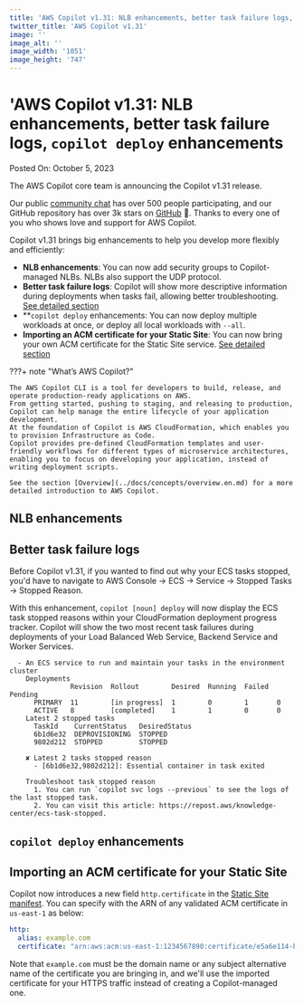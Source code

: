 ```yaml
---
title: 'AWS Copilot v1.31: NLB enhancements, better task failure logs, `copilot deploy` enhancements'
twitter_title: 'AWS Copilot v1.31'
image: ''
image_alt: ''
image_width: '1051'
image_height: '747'
---
```


# 'AWS Copilot v1.31: NLB enhancements, better task failure logs, `copilot deploy` enhancements

Posted On: October 5, 2023

The AWS Copilot core team is announcing the Copilot v1.31 release.

Our public [сommunity сhat](https://app.gitter.im/#/room/#aws_copilot-cli:gitter.im) has over 500 people participating, and our GitHub repository has over 3k stars on [GitHub](http://github.com/aws/copilot-cli/) 🚀.
Thanks to every one of you who shows love and support for AWS Copilot.

Copilot v1.31 brings big enhancements to help you develop more flexibly and efficiently:

- **NLB enhancements**: You can now add security groups to Copilot-managed NLBs. NLBs also support the UDP protocol.
- **Better task failure logs**: Copilot will show more descriptive information during deployments when tasks fail, allowing better troubleshooting. [See detailed section](#better-task-failure-logs)
- **`copilot deploy` enhancements: You can now deploy multiple workloads at once, or deploy all local workloads with `--all`.
- **Importing an ACM certificate for your Static Site**: You can now bring your own ACM certificate for the Static Site service. [See detailed section](#importing-an-acm-certificate-for-your-static-site)

???+ note "What’s AWS Copilot?"

    The AWS Copilot CLI is a tool for developers to build, release, and operate production-ready applications on AWS.
    From getting started, pushing to staging, and releasing to production, Copilot can help manage the entire lifecycle of your application development.
    At the foundation of Copilot is AWS CloudFormation, which enables you to provision Infrastructure as Code.
    Copilot provides pre-defined CloudFormation templates and user-friendly workflows for different types of microservice architectures,
    enabling you to focus on developing your application, instead of writing deployment scripts.

    See the section [Overview](../docs/concepts/overview.en.md) for a more detailed introduction to AWS Copilot.

## NLB enhancements

## Better task failure logs

Before Copilot v1.31, if you wanted to find out why your ECS tasks stopped, you'd have to navigate to AWS Console -> ECS -> Service -> Stopped Tasks -> Stopped Reason.

With this enhancement, `copilot [noun] deploy` will now display the ECS task stopped reasons within your CloudFormation deployment progress tracker. Copilot will show the two most recent task failures during deployments of your Load Balanced Web Service, Backend Service and Worker Services.

```console
  - An ECS service to run and maintain your tasks in the environment cluster
    Deployments                                                                                                              
               Revision  Rollout        Desired  Running  Failed  Pending                                                            
      PRIMARY  11        [in progress]  1        0        1       0                                                                  
      ACTIVE   8         [completed]    1        1        0       0                                                                  
    Latest 2 stopped tasks                                                                                                   
      TaskId    CurrentStatus   DesiredStatus                                                                                        
      6b1d6e32  DEPROVISIONING  STOPPED                                                                                              
      9802d212  STOPPED         STOPPED                                                                                              
                                                                                                                                     
    ✘ Latest 2 tasks stopped reason                                                                                 
      - [6b1d6e32,9802d212]: Essential container in task exited                                                                      
                                                                                                                                     
    Troubleshoot task stopped reason                                                                                         
      1. You can run `copilot svc logs --previous` to see the logs of the last stopped task.                                
      2. You can visit this article: https://repost.aws/knowledge-center/ecs-task-stopped.          
```
## `copilot deploy` enhancements

## Importing an ACM certificate for your Static Site

Copilot now introduces a new field `http.certificate` in the [Static Site manifest](../docs/manifest/static-site.en.md). You can specify with the ARN of any validated ACM certificate in `us-east-1` as below:

```yaml
http:
  alias: example.com
  certificate: "arn:aws:acm:us-east-1:1234567890:certificate/e5a6e114-b022-45b1-9339-38fbfd6db3e2"
```

Note that `example.com` must be the domain name or any subject alternative name of the certificate you are bringing in, and we'll use the imported certificate for your HTTPS traffic instead of creating a Copilot-managed one.
